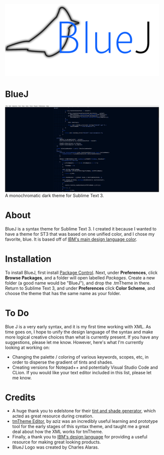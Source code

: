 ![blueJ Logo](BlueJLogo.png)
# BlueJ
![BlueJ showcased on Sublime Text 3](BlueJ.jpg)
A monochromatic dark theme for Sublime Text 3.
# About
BlueJ is a syntax theme for Sublime Text 3. I created it because I wanted to have a theme for ST3 that was based on one unified color, and I chose my favorite, blue. It is based off of [IBM's main design language color](https://www.ibm.com/design/language/color).
# Installation
To install BlueJ, first install [Package Control](https://packagecontrol.io/installation). Next, under **Preferences**, click **Browse Packages**, and a folder will open labelled *Packages*. Create a new folder (a good name would be "BlueJ"), and drop the .tmTheme in there. Return to Sublime Text 3, and under **Preferences** click **Color Scheme**, and choose the theme that has the same name as your folder.
# To Do
Blue J is a very early syntax, and it is my first time working with XML. As time goes on, I hope to unify the design language of the syntax and make more logical creative choices than what is currently present. If you have any suggestions, please let me know. However, here's what I'm currently looking at working on:
- Changing the palette / coloring of various keywords, scopes, etc, in order to disperse the gradient of tints and shades.
- Creating versions for Notepad++ and potentially Visual Studio Code and CLion. If you would like your text editor included in this list, please let me know.
# Credits
- A huge thank you to edelstone for their [tint and shade generator](https://maketintsandshades.com/), which acted as great resource during creation.
- [tmTheme Editor](http://tmtheme-editor.herokuapp.com/#!/editor/theme/Monokai), by aziz was an incredibly useful learning and prototype tool for the early stages of this syntax theme, and taught me a great deal about how the XML works for tmTheme.
- Finally, a thank you to [IBM's design language](https://www.ibm.com/design/language/) for providing a useful resource for making great looking products.
- BlueJ Logo was created by Charles Alaras.

